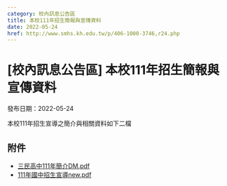 ```yaml
---
category: 校內訊息公告區
title: 本校111年招生簡報與宣傳資料
date: 2022-05-24
href: http://www.smhs.kh.edu.tw/p/406-1000-3746,r24.php
---
```


# [校內訊息公告區] 本校111年招生簡報與宣傳資料

發布日期：2022-05-24

本校111年招生宣導之簡介與相關資料如下二檔

## 附件

- [三民高中111年簡介DM.pdf](https://www.smhs.kh.edu.tw/var/file/0/1000/attach/60/pta_3514_8902524_70660.pdf)
- [111年國中招生宣導new.pdf](https://www.smhs.kh.edu.tw/var/file/0/1000/attach/60/pta_3516_9877408_72755.pdf)
